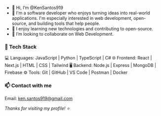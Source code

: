 - 👋 Hi, I’m @KenSantos919
- 👀 I'm a software developer who enjoys turning ideas into real-world applications. I'm especially interested in web development, open-source, and building tools that help people.
- 🌱 I enjoy learning new technologies and contributing to open-source.
- 💞️ I’m looking to collaborate on Web Development.

### 🧰 Tech Stack

💻 Languages:   JavaScript | Python | TypeScript | C#
🌐 Frontend:    React | Next.js | HTML | CSS | Tailwind
🖥 Backend:     Node.js | Express | MongoDB | Firebase
⚙️ Tools:       Git | GitHub | VS Code | Postman | Docker

### 📫 Contact with me

Email: ken.santos919@gmail.com

*Thanks for visiting my profile! ⭐*

<!---
KenSantos919/KenSantos919 is a ✨ special ✨ repository because its `README.md` (this file) appears on your GitHub profile.
You can click the Preview link to take a look at your changes.
--->
